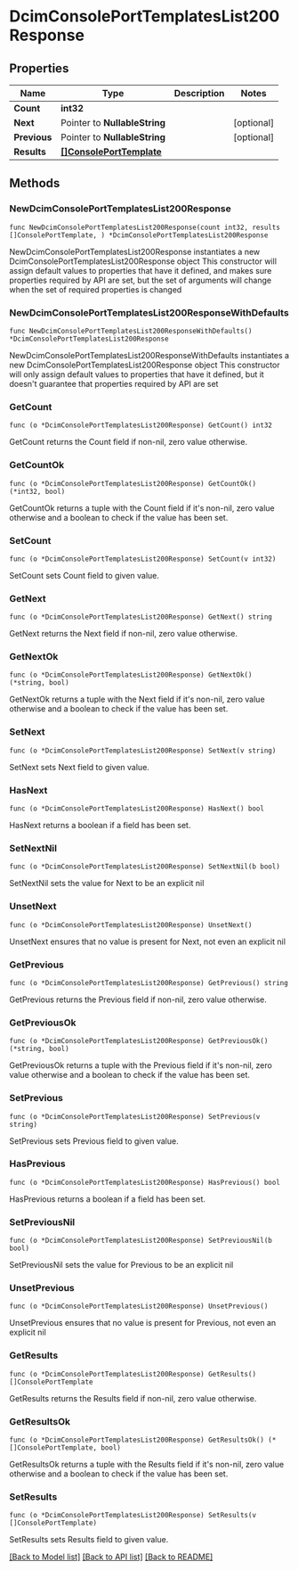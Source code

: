 # DcimConsolePortTemplatesList200Response

## Properties

Name | Type | Description | Notes
------------ | ------------- | ------------- | -------------
**Count** | **int32** |  | 
**Next** | Pointer to **NullableString** |  | [optional] 
**Previous** | Pointer to **NullableString** |  | [optional] 
**Results** | [**[]ConsolePortTemplate**](ConsolePortTemplate.md) |  | 

## Methods

### NewDcimConsolePortTemplatesList200Response

`func NewDcimConsolePortTemplatesList200Response(count int32, results []ConsolePortTemplate, ) *DcimConsolePortTemplatesList200Response`

NewDcimConsolePortTemplatesList200Response instantiates a new DcimConsolePortTemplatesList200Response object
This constructor will assign default values to properties that have it defined,
and makes sure properties required by API are set, but the set of arguments
will change when the set of required properties is changed

### NewDcimConsolePortTemplatesList200ResponseWithDefaults

`func NewDcimConsolePortTemplatesList200ResponseWithDefaults() *DcimConsolePortTemplatesList200Response`

NewDcimConsolePortTemplatesList200ResponseWithDefaults instantiates a new DcimConsolePortTemplatesList200Response object
This constructor will only assign default values to properties that have it defined,
but it doesn't guarantee that properties required by API are set

### GetCount

`func (o *DcimConsolePortTemplatesList200Response) GetCount() int32`

GetCount returns the Count field if non-nil, zero value otherwise.

### GetCountOk

`func (o *DcimConsolePortTemplatesList200Response) GetCountOk() (*int32, bool)`

GetCountOk returns a tuple with the Count field if it's non-nil, zero value otherwise
and a boolean to check if the value has been set.

### SetCount

`func (o *DcimConsolePortTemplatesList200Response) SetCount(v int32)`

SetCount sets Count field to given value.


### GetNext

`func (o *DcimConsolePortTemplatesList200Response) GetNext() string`

GetNext returns the Next field if non-nil, zero value otherwise.

### GetNextOk

`func (o *DcimConsolePortTemplatesList200Response) GetNextOk() (*string, bool)`

GetNextOk returns a tuple with the Next field if it's non-nil, zero value otherwise
and a boolean to check if the value has been set.

### SetNext

`func (o *DcimConsolePortTemplatesList200Response) SetNext(v string)`

SetNext sets Next field to given value.

### HasNext

`func (o *DcimConsolePortTemplatesList200Response) HasNext() bool`

HasNext returns a boolean if a field has been set.

### SetNextNil

`func (o *DcimConsolePortTemplatesList200Response) SetNextNil(b bool)`

 SetNextNil sets the value for Next to be an explicit nil

### UnsetNext
`func (o *DcimConsolePortTemplatesList200Response) UnsetNext()`

UnsetNext ensures that no value is present for Next, not even an explicit nil
### GetPrevious

`func (o *DcimConsolePortTemplatesList200Response) GetPrevious() string`

GetPrevious returns the Previous field if non-nil, zero value otherwise.

### GetPreviousOk

`func (o *DcimConsolePortTemplatesList200Response) GetPreviousOk() (*string, bool)`

GetPreviousOk returns a tuple with the Previous field if it's non-nil, zero value otherwise
and a boolean to check if the value has been set.

### SetPrevious

`func (o *DcimConsolePortTemplatesList200Response) SetPrevious(v string)`

SetPrevious sets Previous field to given value.

### HasPrevious

`func (o *DcimConsolePortTemplatesList200Response) HasPrevious() bool`

HasPrevious returns a boolean if a field has been set.

### SetPreviousNil

`func (o *DcimConsolePortTemplatesList200Response) SetPreviousNil(b bool)`

 SetPreviousNil sets the value for Previous to be an explicit nil

### UnsetPrevious
`func (o *DcimConsolePortTemplatesList200Response) UnsetPrevious()`

UnsetPrevious ensures that no value is present for Previous, not even an explicit nil
### GetResults

`func (o *DcimConsolePortTemplatesList200Response) GetResults() []ConsolePortTemplate`

GetResults returns the Results field if non-nil, zero value otherwise.

### GetResultsOk

`func (o *DcimConsolePortTemplatesList200Response) GetResultsOk() (*[]ConsolePortTemplate, bool)`

GetResultsOk returns a tuple with the Results field if it's non-nil, zero value otherwise
and a boolean to check if the value has been set.

### SetResults

`func (o *DcimConsolePortTemplatesList200Response) SetResults(v []ConsolePortTemplate)`

SetResults sets Results field to given value.



[[Back to Model list]](../README.md#documentation-for-models) [[Back to API list]](../README.md#documentation-for-api-endpoints) [[Back to README]](../README.md)


